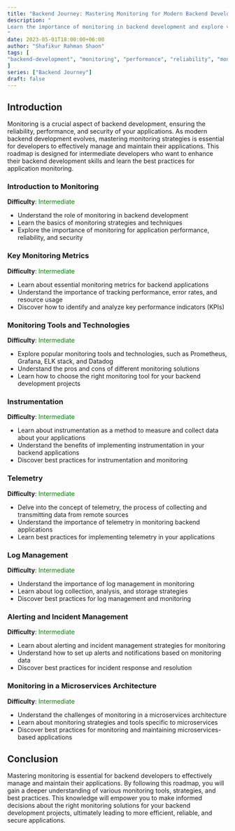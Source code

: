 ```yaml
---
title: "Backend Journey: Mastering Monitoring for Modern Backend Development"
description: "
Learn the importance of monitoring in backend development and explore various monitoring tools, strategies, and best practices to enhance your applications' performance, reliability, and security.
"
date: 2023-05-01T18:00:00+06:00
author: "Shafikur Rahman Shaon"
tags: [
"backend-development", "monitoring", "performance", "reliability", "monitoring-tools", "monitoring-strategies"
]
series: ["Backend Journey"]
draft: false
---
```

## Introduction
Monitoring is a crucial aspect of backend development, ensuring the reliability, performance, and security of your applications. As modern backend development evolves, mastering monitoring strategies is essential for developers to effectively manage and maintain their applications. This roadmap is designed for intermediate developers who want to enhance their backend development skills and learn the best practices for application monitoring.


### Introduction to Monitoring
**Difficulty**:  <span style="color:green">Intermediate</span>

- Understand the role of monitoring in backend development
- Learn the basics of monitoring strategies and techniques
- Explore the importance of monitoring for application performance, reliability, and security

### Key Monitoring Metrics
**Difficulty**:  <span style="color:green">Intermediate</span>

- Learn about essential monitoring metrics for backend applications
- Understand the importance of tracking performance, error rates, and resource usage
- Discover how to identify and analyze key performance indicators (KPIs)

### Monitoring Tools and Technologies
**Difficulty**:  <span style="color:green">Intermediate</span>

- Explore popular monitoring tools and technologies, such as Prometheus, Grafana, ELK stack, and Datadog
- Understand the pros and cons of different monitoring solutions
- Learn how to choose the right monitoring tool for your backend development projects

### Instrumentation
**Difficulty**:  <span style="color:green">Intermediate</span>

- Learn about instrumentation as a method to measure and collect data about your applications
- Understand the benefits of implementing instrumentation in your backend applications
- Discover best practices for instrumentation and monitoring

### Telemetry
**Difficulty**:  <span style="color:green">Intermediate</span>

- Delve into the concept of telemetry, the process of collecting and transmitting data from remote sources
- Understand the importance of telemetry in monitoring backend applications
- Learn best practices for implementing telemetry in your applications

### Log Management
**Difficulty**:  <span style="color:green">Intermediate</span>

- Understand the importance of log management in monitoring
- Learn about log collection, analysis, and storage strategies
- Discover best practices for log management and monitoring

### Alerting and Incident Management
**Difficulty**:  <span style="color:green">Intermediate</span>

- Learn about alerting and incident management strategies for monitoring
- Understand how to set up alerts and notifications based on monitoring data
- Discover best practices for incident response and resolution

### Monitoring in a Microservices Architecture
**Difficulty**:  <span style="color:green">Intermediate</span>

- Understand the challenges of monitoring in a microservices architecture
- Learn about monitoring strategies and tools specific to microservices
- Discover best practices for monitoring and maintaining microservices-based applications

## Conclusion
Mastering monitoring is essential for backend developers to effectively manage and maintain their applications. By following this roadmap, you will gain a deeper understanding of various monitoring tools, strategies, and best practices. This knowledge will empower you to make informed decisions about the right monitoring solutions for your backend development projects, ultimately leading to more efficient, reliable, and secure applications.














